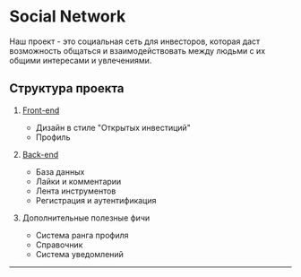 # Social Network

Наш проект - это социальная сеть для инвесторов, которая даст возможность 
общаться и взаимодействовать между людьми с их общими интересами и увлечениями.

## Структура проекта

1. [Front-end](./App/README.md)
   - Дизайн в стиле "Открытых инвестиций"
   - Профиль

2. [Back-end](./API/README.md)
   - База данных
   - Лайки и комментарии
   - Лента инструментов
   - Регистрация и аутентификация

3. Дополнительные полезные фичи
   - Система ранга профиля
   - Справочник
   - Система уведомлений

---

